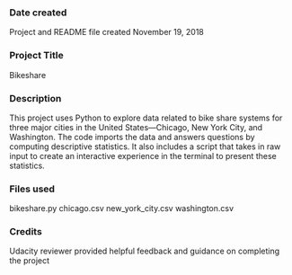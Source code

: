 ### Date created
Project and README file created November 19, 2018

### Project Title
Bikeshare

### Description
This project uses Python to explore data related to bike share systems for three major cities in the United States—Chicago, New York City, and Washington. The code imports the data and answers questions by computing descriptive statistics. It also includes a script that takes in raw input to create an interactive experience in the terminal to present these statistics.

### Files used
bikeshare.py
chicago.csv
new_york_city.csv
washington.csv

### Credits
Udacity reviewer provided helpful feedback and guidance on completing the project
